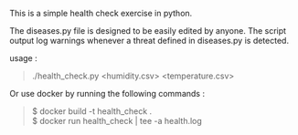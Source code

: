This is a simple health check exercise in python.

The diseases.py file is designed to be easily edited by anyone.
The script output log warnings whenever a threat defined in diseases.py is detected.

usage :
> ./health_check.py \<humidity.csv\> \<temperature.csv\>

Or use docker by running the following commands :
> $ docker build -t health_check .  
> $ docker run health_check | tee -a health.log
